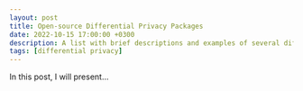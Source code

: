 ```yaml
---
layout: post
title: Open-source Differential Privacy Packages
date: 2022-10-15 17:00:00 +0300
description: A list with brief descriptions and examples of several differential privacy packages for Python.
tags: [differential privacy]
---
```

In this post, I will present...
